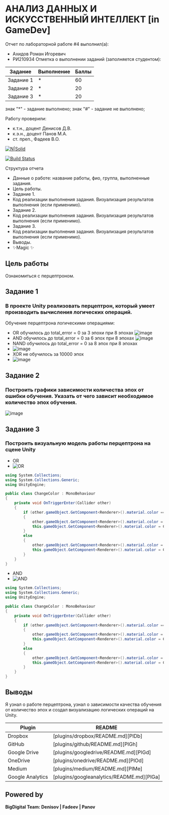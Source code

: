 # АНАЛИЗ ДАННЫХ И ИСКУССТВЕННЫЙ ИНТЕЛЛЕКТ [in GameDev]
Отчет по лабораторной работе #4 выполнил(а):
- Ахидов Роман Игоревич
- РИ210934
Отметка о выполнении заданий (заполняется студентом):

| Задание | Выполнение | Баллы |
| ------ | ------ | ------ |
| Задание 1 | * | 60 |
| Задание 2 | * | 20 |
| Задание 3 | * | 20 |

знак "*" - задание выполнено; знак "#" - задание не выполнено;

Работу проверили:
- к.т.н., доцент Денисов Д.В.
- к.э.н., доцент Панов М.А.
- ст. преп., Фадеев В.О.

[![N|Solid](https://cldup.com/dTxpPi9lDf.thumb.png)](https://nodesource.com/products/nsolid)

[![Build Status](https://travis-ci.org/joemccann/dillinger.svg?branch=master)](https://travis-ci.org/joemccann/dillinger)

Структура отчета

- Данные о работе: название работы, фио, группа, выполненные задания.
- Цель работы.
- Задание 1.
- Код реализации выполнения задания. Визуализация результатов выполнения (если применимо).
- Задание 2.
- Код реализации выполнения задания. Визуализация результатов выполнения (если применимо).
- Задание 3.
- Код реализации выполнения задания. Визуализация результатов выполнения (если применимо).
- Выводы.
- ✨Magic ✨

## Цель работы
Ознакомиться с перцептроном.

## Задание 1
### В проекте Unity реализовать перцептрон, который умеет производить вычисления логических операций.
Обучение перцептрона логическими операциями:
- OR обучилось до total_error = 0 за 3 эпохи при 8 эпохах
![image](https://user-images.githubusercontent.com/105049918/205110249-a9a6ecd4-a17d-4392-aa3c-3530032212f7.png)
- AND обучилось до total_error = 0 за 6 эпох при 8 эпохах
![image](https://user-images.githubusercontent.com/105049918/205110996-692baad6-f465-45f7-afc9-5b03ba1a79a4.png)
- NAND обучилось до total_error = 0 за 8 эпох при 8 эпохах
- ![image](https://user-images.githubusercontent.com/105049918/205112546-cbcea12f-7166-4847-aac4-c4edc16cc43e.png)
- XOR не обучилось за 10000 эпох
- ![image](https://user-images.githubusercontent.com/105049918/205113349-18d557dc-8ed1-4511-bb6f-6fa1f9c8515e.png)

## Задание 2
### Построить графики зависимости количества эпох от ошибки обучения. Указать от чего зависит необходимое количество эпох обучения.
![image](https://user-images.githubusercontent.com/105049918/205117081-d3daa795-78cd-4d6f-8dec-a7b4aa05ce33.png)

## Задание 3
### Построить визуальную модель работы перцептрона на сцене Unity
- OR
- ![OR](https://user-images.githubusercontent.com/105049918/205128108-1cfd1f19-a2ff-4da7-a48d-53cc8bee73b2.gif)

```C#
using System.Collections;
using System.Collections.Generic;
using UnityEngine;

public class ChangeColor : MonoBehaviour
{
    private void OnTriggerEnter(Collider other)
    {
        if (other.gameObject.GetComponent<Renderer>().material.color == Color.white && this.gameObject.GetComponent<Renderer>().material.color == Color.white)
        {
            other.gameObject.GetComponent<Renderer>().material.color = Color.white;
            this.gameObject.GetComponent<Renderer>().material.color = Color.white;
        }
        else
        {
            other.gameObject.GetComponent<Renderer>().material.color = Color.black;
            this.gameObject.GetComponent<Renderer>().material.color = Color.black;
        }
    }
}
```

- AND
- ![AND](https://user-images.githubusercontent.com/105049918/205128503-3d2e636c-c8e9-4ea8-b1e5-a77497144282.gif)


```C#
using System.Collections;
using System.Collections.Generic;
using UnityEngine;

public class ChangeColor : MonoBehaviour
{
    private void OnTriggerEnter(Collider other)
    {
        if (other.gameObject.GetComponent<Renderer>().material.color == Color.white || this.gameObject.GetComponent<Renderer>().material.color == Color.white)
        {
            other.gameObject.GetComponent<Renderer>().material.color = Color.white;
            this.gameObject.GetComponent<Renderer>().material.color = Color.white;
        }
        else
        {
            other.gameObject.GetComponent<Renderer>().material.color = Color.black;
            this.gameObject.GetComponent<Renderer>().material.color = Color.black;
        }
    }
}
```
## Выводы

Я узнал о работе перцептрона, узнал о зависимости качества обучения от количество эпох и создал визуализацию логических операций на Unity.

| Plugin | README |
| ------ | ------ |
| Dropbox | [plugins/dropbox/README.md][PlDb] |
| GitHub | [plugins/github/README.md][PlGh] |
| Google Drive | [plugins/googledrive/README.md][PlGd] |
| OneDrive | [plugins/onedrive/README.md][PlOd] |
| Medium | [plugins/medium/README.md][PlMe] |
| Google Analytics | [plugins/googleanalytics/README.md][PlGa] |

## Powered by

**BigDigital Team: Denisov | Fadeev | Panov**
